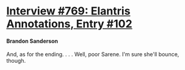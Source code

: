 # [Interview #769: Elantris Annotations, Entry #102](https://www.theoryland.com/intvmain.php?i=769#102)

#### Brandon Sanderson

And, as for the ending. . . . Well, poor Sarene. I'm sure she'll bounce, though.

